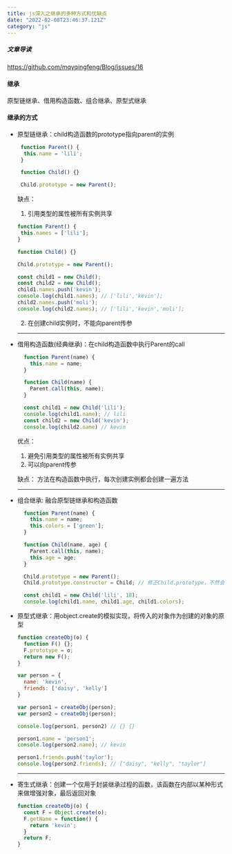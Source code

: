 ```yaml
---
title: js深入之继承的多种方式和优缺点
date: "2022-02-08T23:46:37.121Z"
category: "js"
---
```


##### 文章导读
https://github.com/mqyqingfeng/Blog/issues/16

#### 继承
  原型链继承、借用构造函数、组合继承、原型式继承
#### 继承的方式
- 原型链继承：child构造函数的prototype指向parent的实例
  ```js
   function Parent() {
    this.name = 'lili';
   }

   function Child() {}

   Child.prototype = new Parent();

  ```
  缺点：
  1. 引用类型的属性被所有实例共享
   ```js
   function Parent() {
    this.names = ['lili'];
   }

   function Child() {}

   Child.prototype = new Parent();

   const child1 = new Child();
   const child2 = new Child();
   child1.names.push('kevin');
   console.log(child1.names); // ['lili','kevin'];
   child2.names.push('moli');
  console.log(child2.names); // ['lili','kevin','moli'];
   ```
  2. 在创建child实例时，不能向parent传参
   
  ---
- 借用构造函数(经典继承)：在child构造函数中执行Parent的call
  ```js
    function Parent(name) {
      this.name = name;
    }

    function Child(name) {
      Parent.call(this, name);
    }

    const child1 = new Child('lili');
    console.log(child1.name); // lili
    const child2 = new Child('kevin');
    console.log(child2.name) // kevin
  ```
  优点：
  1. 避免引用类型的属性被所有实例共享
  2. 可以向parent传参
   
  缺点：
  方法在构造函数中执行，每次创建实例都会创建一遍方法

  ---

- 组合继承: 融合原型链继承和构造函数

  ```js
    function Parent(name) {
      this.name = name;
      this.colors = ['green'];
    }

    function Child(name, age) {
      Parent.call(this, name);
      this.age = age;
    }

    Child.prototype = new Parent();
    Child.prototype.constructor = Child; // 修正Child.prototype，不然会是Parent

    const child1 = new Child('lili', 18);
    console.log(child1.name, child1.age, child1.colors);
  ```
- 原型式继承：用object.create的模拟实现，将传入的对象作为创建的对象的原型
  ```js
  function createObj(o) {
    function F() {};
    F.prototype = o;
    return new F();
  }

  var person = {
    name: 'kevin',
    friends: ['daisy', 'kelly']
  }

  var person1 = createObj(person);
  var person2 = createObj(person);

  console.log(person1, person2) // {} {}

  person1.name = 'person1';
  console.log(person2.name); // kevin

  person1.friends.push('taylor');
  console.log(person2.friends); // ["daisy", "kelly", "taylor"]
  ```
  ---

- 寄生式继承：创建一个仅用于封装继承过程的函数，该函数在内部以某种形式来做增强对象，最后返回对象
  ```js
  function createObj(o) {
    const F = Object.create(o);
    F.getName = function() {
      return 'kevin';
    }
    return F;
  }
  ```
  
  